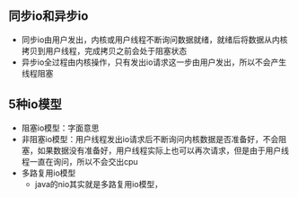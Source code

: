 ## 同步io和异步io
  - 同步io由用户发出，内核或用户线程不断询问数据就绪，就绪后将数据从内核拷贝到用户线程，完成拷贝之前会处于阻塞状态
  - 异步io全过程由内核操作，只有发出io请求这一步由用户发出，所以不会产生线程阻塞

## 5种io模型
  - 阻塞io模型：字面意思
  - 非阻塞io模型：用户线程发出io请求后不断询问内核数据是否准备好，不会阻塞，如果数据没有准备好，用户线程实际上也可以再次请求，但是由于用户线程一直在询问，所以不会交出cpu
  - 多路复用io模型
    - java的nio其实就是多路复用io模型，
